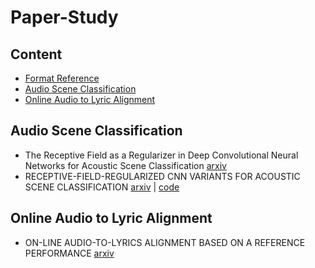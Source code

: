 # Paper-Study

## Content
- [Format Reference](https://github.com/tigerneil/awesome-deep-rl/edit/master/README.md)
- [Audio Scene Classification](#audio-scene-classification)
- [Online Audio to Lyric Alignment](#online-audio-to-lyric-alignment)


## Audio Scene Classification

* The Receptive Field as a Regularizer in Deep Convolutional Neural Networks for Acoustic Scene Classification [arxiv](https://arxiv.org/pdf/1907.01803.pdf)
* RECEPTIVE-FIELD-REGULARIZED CNN VARIANTS FOR ACOUSTIC SCENE CLASSIFICATION [arxiv](https://arxiv.org/pdf/1909.02859.pdf) | [code](https://github.com/kkoutini/cpjku_dcase20)

## Online Audio to Lyric Alignment
* ON-LINE AUDIO-TO-LYRICS ALIGNMENT BASED ON A REFERENCE PERFORMANCE [arxiv](https://arxiv.org/pdf/2107.14496.pdf)



